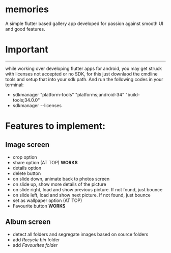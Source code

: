 # memories

A simple flutter based gallery app developed for passion against smooth UI and good features.

# Important
---
while working over developing flutter apps for android, you may get struck with licenses not accepted or no SDK, for this just downlaod the cmdline tools and setup that into your sdk path. And run the following codes in your terminal:
- sdkmanager "platform-tools" "platforms;android-34" "build-tools;34.0.0"
- sdkmanager --licenses

# Features to implement:
## Image screen
- crop option
- share option (AT TOP) **WORKS**
- details option
- delete button
- on slide down, animate back to photos screen
- on slide up, show more details of the picture
- on slide right, load and show previous picture. If not found, just bounce
- on slide left, load and show next picture. If not found, just bounce
- set as wallpaper option (AT TOP)
- Favourite button **WORKS**

## Album screen
- detect all folders and segregate images based on source folders
- add *Recycle bin* folder
- add *Favourites folder*